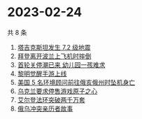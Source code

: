 # 2023-02-24

共 8 条

<!-- BEGIN -->
<!-- 最后更新时间 Fri Feb 24 2023 05:07:24 GMT+0800 (China Standard Time) -->

1. [塔吉克斯坦发生 7.2 级地震](https://www.zhihu.com/search?q=%E5%A1%94%E5%90%89%E5%85%8B%E6%96%AF%E5%9D%A6%E5%8F%91%E7%94%9F%207.2%20%E7%BA%A7%E5%9C%B0%E9%9C%87)
1. [拜登离开波兰上飞机时摔倒](https://www.zhihu.com/search?q=%E6%8B%9C%E7%99%BB%E7%A6%BB%E5%BC%80%E6%B3%A2%E5%85%B0%E4%B8%8A%E9%A3%9E%E6%9C%BA%E6%97%B6%E6%91%94%E5%80%92)
1. [首轮关停潮已来 幼儿园一孩难求](https://www.zhihu.com/search?q=%E9%A6%96%E8%BD%AE%E5%85%B3%E5%81%9C%E6%BD%AE%E5%B7%B2%E6%9D%A5%20%E5%B9%BC%E5%84%BF%E5%9B%AD%E4%B8%80%E5%AD%A9%E9%9A%BE%E6%B1%82)
1. [黎明觉醒手游上线](https://www.zhihu.com/search?q=%E9%BB%8E%E6%98%8E%E8%A7%89%E9%86%92%E6%89%8B%E6%B8%B8%E4%B8%8A%E7%BA%BF)
1. [美国 5 名环境顾问前往俄亥俄州时坠机身亡](https://www.zhihu.com/search?q=%E7%BE%8E%E5%9B%BD%205%20%E5%90%8D%E7%8E%AF%E5%A2%83%E9%A1%BE%E9%97%AE%E5%89%8D%E5%BE%80%E4%BF%84%E4%BA%A5%E4%BF%84%E5%B7%9E%E6%97%B6%E5%9D%A0%E6%9C%BA%E8%BA%AB%E4%BA%A1)
1. [乌克兰要求停售游戏原子之心](https://www.zhihu.com/search?q=%E4%B9%8C%E5%85%8B%E5%85%B0%E8%A6%81%E6%B1%82%E5%81%9C%E5%94%AE%E6%B8%B8%E6%88%8F%E5%8E%9F%E5%AD%90%E4%B9%8B%E5%BF%83)
1. [艾尔登法环突破两千万套](https://www.zhihu.com/search?q=%E8%89%BE%E5%B0%94%E7%99%BB%E6%B3%95%E7%8E%AF%E7%AA%81%E7%A0%B4%E4%B8%A4%E5%8D%83%E4%B8%87%E5%A5%97)
1. [俄乌冲突亲历者故事](https://www.zhihu.com/search?q=%E4%BF%84%E4%B9%8C%E5%86%B2%E7%AA%81%E4%BA%B2%E5%8E%86%E8%80%85%E6%95%85%E4%BA%8B)

<!-- END -->
